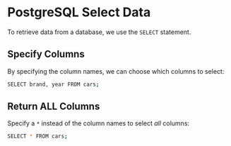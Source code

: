 # PostgreSQL Select Data

To retrieve data from a database, we use the `SELECT` statement.

## Specify Columns

By specifying the column names, we can choose which columns to select:

```bash
SELECT brand, year FROM cars;
```

## Return ALL Columns

Specify a `*` instead of the column names to select *all* columns:

```bash
SELECT * FROM cars;
```